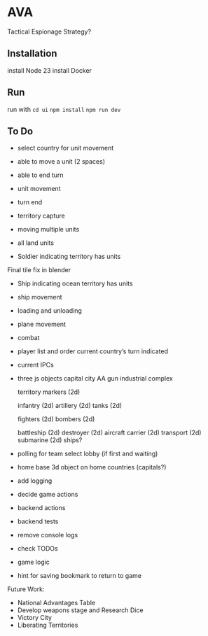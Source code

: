# AVA

Tactical Espionage Strategy?

## Installation

install Node 23
install Docker

## Run

run with
`cd ui`
`npm install`
`npm run dev`

## To Do

-   select country for unit movement

-   able to move a unit (2 spaces)
-   able to end turn

-   unit movement
-   turn end
-   territory capture
-   moving multiple units
-   all land units
-   Soldier indicating territory has units

Final tile fix in blender

-   Ship indicating ocean territory has units
-   ship movement
-   loading and unloading
-   plane movement

-   combat

-   player list and order
    current country’s turn indicated
-   current IPCs

-   three js objects
    capital city
    AA gun
    industrial complex

    territory markers (2d)

    infantry (2d)
    artillery (2d)
    tanks (2d)

    fighters (2d)
    bombers (2d)

    battleship (2d)
    destroyer (2d)
    aircraft carrier (2d)
    transport (2d)
    submarine (2d)
    ships?

-   polling for team select lobby (if first and waiting)

-   home base 3d object on home countries (capitals?)

-   add logging
-   decide game actions
-   backend actions
-   backend tests

-   remove console logs
-   check TODOs

-   game logic
-   hint for saving bookmark to return to game

Future Work:

-   National Advantages Table
-   Develop weapons stage and Research Dice
-   Victory City
-   Liberating Territories
